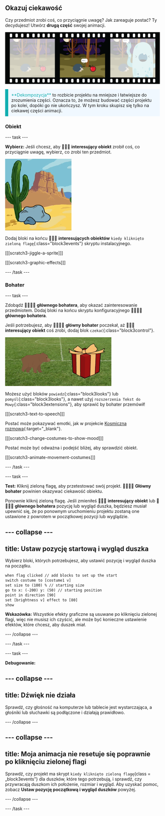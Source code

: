 ## Okazuj ciekawość

Czy przedmiot zrobi coś, co przyciągnie uwagę? Jak zareaguje postać? Ty decydujesz! Utwórz **drugą część** swojej animacji.

![Taśma filmowa z 3 klatkami. Druga ramka jest podświetlona. Ramka przedstawia scenę, w której postać myśli „hmmmm”, patrząc na ciekawy przedmiot.](images/curiosity.png)

<p style="border-left: solid; border-width:10px; border-color: #0faeb0; background-color: aliceblue; padding: 10px;">
  <span style="color: #0faeb0">**Dekompozycja**</span> to rozbicie projektu na mniejsze i łatwiejsze do zrozumienia części. Oznacza to, że możesz budować części projektu po kolei, dopóki go nie ukończysz. W tym kroku skupisz się tylko na ciekawej części animacji.
</p>

### Obiekt

--- task ---

**Wybierz:** Jeśli chcesz, aby 🎂🎾🎁 **interesujący obiekt** zrobił coś, co przyciągnie uwagę, wybierz, co zrobi ten przedmiot.

![Tło pustyni ze skałą jiggling tam iz powrotem.](images/jiggle.gif)

Dodaj bloki na końcu 🎂🎾🎁 **interesujących obiektów** `kiedy kliknięto zieloną flagę`{:class="block3events"} skryptu instalacyjnego.

[[[scratch3-jiggle-a-sprite]]]

[[[scratch3-graphic-effects]]]

--- /task ---

### Bohater

--- task ---

Zdobądź 🐙👩‍🦼🦖 **głównego bohatera**, aby okazać zainteresowanie przedmiotem. Dodaj bloki na końcu skryptu konfiguracyjnego 🐙👩‍🦼🦖 **głównego bohatera**.

Jeśli potrzebujesz, aby 🐙👩‍🦼🦖 **główny bohater** poczekał, aż 🎂🎾🎁 **interesujący obiekt** coś zrobi, dodaj blok `czekać`{:class="block3control"}.

![Tło pustyni ze skałą jiggling tam i z powrotem.](images/bear.gif)

Możesz użyć bloków `powiedz`{:class="block3looks"} lub `pomyśl`{:class="block3looks"}, a nawet użyj `rozszerzenia Tekst do Mowy`{:class="block3extensions"}, aby sprawić by bohater przemówił!

[[[scratch3-text-to-speech]]]

Postać może pokazywać emotki, jak w projekcie [Kosmiczna rozmowa](https://projects.raspberrypi.org/en/projects/space-talk){:target="_blank"}.

[[[scratch3-change-costumes-to-show-mood]]]

Postać może być odważna i podejść bliżej, aby sprawdzić obiekt.

[[[scratch3-animate-movement-costumes]]]

--- /task ---

--- task ---

**Test:** Kliknij zieloną flagę, aby przetestować swój projekt. 🐙👩‍🦼🦖 **Główny bohater** powinien okazywać ciekawość obiektu.

Ponownie kliknij zieloną flagę. Jeśli zmieniłeś 🎂🎾🎁 **interesujący obiekt** lub 🐙👩‍🦼🦖 **głównego bohatera** pozycję lub wygląd duszka, będziesz musiał upewnić się, że po ponownym uruchomieniu projektu zostaną one ustawione z powrotem w początkowej pozycji lub wyglądzie.

--- collapse ---
---
title: Ustaw pozycję startową i wygląd duszka
---

Wybierz bloki, których potrzebujesz, aby ustawić pozycję i wygląd duszka na początku.

```blocks3
when flag clicked // add blocks to set up the start 
switch costume to [costume1 v]
set size to (100) % // starting size
go to x: (-200) y: (50) // starting position
point in direction [90]
set [brightness v] effect to [80]
show
```

**Wskazówka:** Wszystkie efekty graficzne są usuwane po kliknięciu zielonej flagi, więc nie musisz ich czyścić, ale może być konieczne ustawienie efektów, które chcesz, aby duszek miał.

--- /collapse ---

--- /task ---

--- task ---

**Debugowanie:**

--- collapse ---
---
title: Dźwięk nie działa
---

Sprawdź, czy głośność na komputerze lub tablecie jest wystarczająca, a głośniki lub słuchawki są podłączone i działają prawidłowo.

--- /collapse ---

--- collapse ---
---
title: Moja animacja nie resetuje się poprawnie po kliknięciu zielonej flagi
---

Sprawdź, czy projekt ma skrypt `kiedy kliknięto zieloną flagę`{class = „block3events”} dla duszków, które tego potrzebują, i sprawdź, czy przywracają duszkom ich położenie, rozmiar i wygląd. Aby uzyskać pomoc, zobacz **Ustaw pozycję początkową i wygląd duszków** powyżej.

--- /collapse ---

--- /task ---

